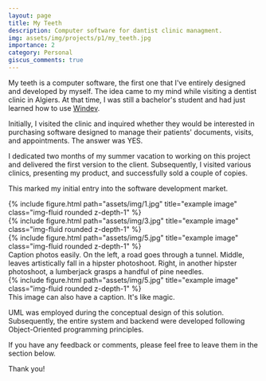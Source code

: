 ```yaml
---
layout: page
title: My Teeth
description: Computer software for dantist clinic managment.
img: assets/img/projects/p1/my_teeth.jpg
importance: 2
category: Personal
giscus_comments: true
---
```


My teeth is a computer software, the first one that I've entirely designed and developed by myself. The idea came to my mind while visiting a dentist clinic in Algiers. At that time, I was still a bachelor's student and had just learned how to use <a href='https://windev.com/'>Windev</a>.

Initially, I visited the clinic and inquired whether they would be interested in purchasing software designed to manage their patients' documents, visits, and appointments. The answer was YES.

I dedicated two months of my summer vacation to working on this project and delivered the first version to the client. Subsequently, I visited various clinics, presenting my product, and successfully sold a couple of copies.

This marked my initial entry into the software development market.


<div class="row">
    <div class="col-sm mt-3 mt-md-0">
        {% include figure.html path="assets/img/1.jpg" title="example image" class="img-fluid rounded z-depth-1" %}
    </div>
    <div class="col-sm mt-3 mt-md-0">
        {% include figure.html path="assets/img/3.jpg" title="example image" class="img-fluid rounded z-depth-1" %}
    </div>
    <div class="col-sm mt-3 mt-md-0">
        {% include figure.html path="assets/img/5.jpg" title="example image" class="img-fluid rounded z-depth-1" %}
    </div>
</div>
<div class="caption">
    Caption photos easily. On the left, a road goes through a tunnel. Middle, leaves artistically fall in a hipster photoshoot. Right, in another hipster photoshoot, a lumberjack grasps a handful of pine needles.
</div>
<div class="row">
    <div class="col-sm mt-3 mt-md-0">
        {% include figure.html path="assets/img/5.jpg" title="example image" class="img-fluid rounded z-depth-1" %}
    </div>
</div>
<div class="caption">
    This image can also have a caption. It's like magic.
</div>

UML was employed during the conceptual design of this solution. Subsequently, the entire system and backend were developed following Object-Oriented programming principles.

If you have any feedback or comments, please feel free to leave them in the section below.

Thank you!